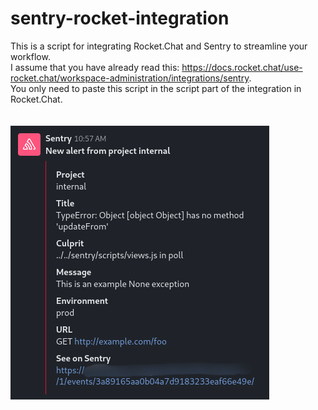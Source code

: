 # sentry-rocket-integration
This is a script for integrating Rocket.Chat and Sentry to streamline your workflow.
 <br />I assume that you have already read this: https://docs.rocket.chat/use-rocket.chat/workspace-administration/integrations/sentry.
 <br />You only need to paste this script in the script part of the integration in Rocket.Chat.<br />
  <br /><br />
  ![Here is a preview](https://raw.githubusercontent.com/AliML111/sentry-rocket-integration/main/Preview.png)
